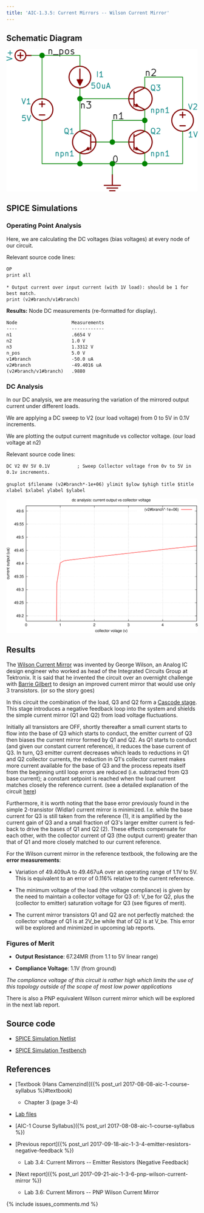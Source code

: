 ```yaml
---
title: 'AIC-1.3.5: Current Mirrors -- Wilson Current Mirror'
---
```


## Schematic Diagram 

![Wilson Current Mirror Schematic](/linked_files/2017-09-20-aic-1-3-5-wilson-current-mirror_1.svg)

## SPICE Simulations 

### Operating Point Analysis 

Here, we are calculating the DC voltages (bias voltages) at every node of our
circuit.

Relevant source code lines:

~~~
OP                      
print all               

* Output current over input current (with 1V load): should be 1 for best match.
print (v2#branch/v1#branch)
~~~

**Results:** Node DC measurements (re-formatted for display). 

~~~
Node                    Measurements
----                    ------------
n1                      .6654 V
n2                      1.0 V
n3                      1.3312 V
n_pos                   5.0 V
v1#branch               -50.0 uA
v2#branch               -49.4016 uA
(v2#branch/v1#branch)   .9880
~~~

### DC Analysis 

In our DC analysis, we are measuring the variation of the mirrored output current 
under different loads.

We are applying a DC sweep to V2 (our load voltage) from 0 to 5V in 0.1V 
increments. 

We are plotting the output current magnitude vs collector voltage. 
(our load voltage at n2)

Relevant source code lines:

~~~
DC V2 0V 5V 0.1V          ; Sweep Collector voltage from 0v to 5V in 0.1v increments.

gnuplot $filename (v2#branch*-1e+06) ylimit $ylow $yhigh title $title xlabel $xlabel ylabel $ylabel 
~~~

![Wilson Current Mirror Simulation DC](/linked_files/2017-09-20-aic-1-3-5-wilson-current-mirror_2.svg)

## Results

The [Wilson Current Mirror](https://en.wikipedia.org/wiki/Wilson_current_mirror)
was invented by George Wilson, an Analog IC design engineer who worked as head
of the Integrated Circuits Group at Tektronix. It is said that he invented the
circuit over an overnight challenge with [Barrie Gilbert](https://en.wikipedia.org/wiki/Barrie_Gilbert)
to design an improved current mirror that would use only 3 transistors. (or so
the story goes)

In this circuit the combination of the load, Q3 and Q2 form a [Cascode stage](https://en.wikipedia.org/wiki/Cascode).
This stage introduces a negative feedback loop into the system and shields the
simple current mirror (Q1 and Q2) from load voltage fluctuations. 

Initially all transistors are OFF, shortly thereafter a small current starts to
flow into the base of Q3 which starts to conduct, the emitter current of Q3 then
biases the current mirror formed by Q1 and Q2. As Q1 starts to conduct (and
given our constant current reference), it reduces the base current of Q3. In
turn, Q3 emitter current decreases which leads to reductions in Q1 and Q2
collector currents, the reduction in Q1's collector current makes more current
available for the base of Q3 and the process repeats itself from the beginning
until loop errors are reduced (i.e. subtracted from Q3 base current); a
constant setpoint is reached when the load current matches closely the reference
current. (see a detailed explanation of the circuit
[here](http://www.play-hookey.com/analog/current_mirrors/current_mirror_wilson.html))

Furthermore, it is worth noting that the base error previously found in the
simple 2-transistor (Widlar) current mirror is minimized. I.e. while the 
base current for Q3 is still taken from the reference (1), it is amplified by 
the current gain of Q3 and a small fraction of Q3's larger emitter current is 
fed-back to drive the bases of Q1 and Q2 (2). These effects compensate for each other, 
with the collector current of Q3 (the output current) greater than that of Q1 and
more closely matched to our current reference.

For the Wilson current mirror in the reference textbook, the following are the
**error measurements**: 

* Variation of 49.409uA to 49.467uA over an operating range of 1.1V to 5V.  
    This is equivalent to an error of 0.116% relative to the current reference.

* The minimum voltage of the load (the voltage compliance) is given by the need
    to maintain a collector voltage for Q3 of: V\_be for Q2, plus the (collector
    to emitter) saturation voltage for Q3 (see figures of merit).

* The current mirror transistors Q1 and Q2 are not perfectly matched: the
    collector voltage of Q1 is at 2V\_be while that of Q2 is at V\_be. This error
    will be explored and minimized in upcoming lab reports.

### Figures of Merit

* **Output Resistance**: 67.24MR (from 1.1 to 5V linear range)

* **Compliance Voltage**: 1.1V (from ground)

_The compliance voltage of this circuit is rather high which limits the use of
this topology outside of the scope of most low power applications_

There is also a PNP equivalent Wilson current mirror which will be explored in
the next lab report.

## Source code

* [SPICE Simulation Netlist](https://github.com/camilotejeiro/aic_1_lab/blob/master/lab_assignments/3_current_mirrors/5_wilson_current_mirror/wilson_current_mirror_simulation_netlist.spice)

* [SPICE Simulation Testbench](https://github.com/camilotejeiro/aic_1_lab/blob/master/lab_assignments/3_current_mirrors/5_wilson_current_mirror/wilson_current_mirror_simulation_testbench.spice)

## References

* [Textbook (Hans Camenzind)]({% post_url 2017-08-08-aic-1-course-syllabus %}#textbook) 
    + Chapter 3 (page 3-4) 

* [Lab files](https://github.com/camilotejeiro/aic_1_lab/tree/master/lab_assignments/3_current_mirrors/5_wilson_current_mirror)

* [AIC-1 Course Syllabus]({% post_url 2017-08-08-aic-1-course-syllabus %})

* [Previous report]({% post_url 2017-09-18-aic-1-3-4-emitter-resistors-negative-feedback %})
    + Lab 3.4: Current Mirrors -- Emitter Resistors (Negative Feedback) 

* [Next report]({% post_url 2017-09-21-aic-1-3-6-pnp-wilson-current-mirror %})
    + Lab 3.6: Current Mirrors -- PNP Wilson Current Mirror

{% include issues_comments.md %}
